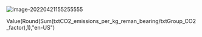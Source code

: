 ![image-20220421155255555](C:\Users\ocean\AppData\Roaming\Typora\typora-user-images\image-20220421155255555.png)

Value(Round(Sum(txtCO2_emissions_per_kg_reman_bearing/txtGroup_CO2_factor),1),"en-US")
